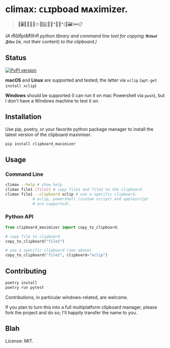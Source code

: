 # climax: **ᴄʟɪ**pboad **ᴍᴀx**imizer.

> 🐙🖥️🐍➕👮🏻☃️🔧4️⃣👯‍♀️*🫢📁*(🚫🗃️)⏭️📋

*(A* mͫuͧltͭiͥplaͣtͭfoͦrͬmͫ *python library and command line tool for copying 𝕬𝖈𝖙𝖚𝖆𝖑 𝕱𝖎𝖑𝖊𝖘* (ie, not their content) *to the clipboard.)*

## Status

[![PyPI version](https://badge.fury.io/py/clipboard-maximizer.svg)](https://badge.fury.io/py/clipboard-maximizer)

**macOS** and **Linux** are supported and tested; the latter via `xclip` (`apt-get install xclip`)

**Windows** should be supported (I can run it on mac Powershell via `pwsh`), but I don't have a Windows machine to test it on.

## Installation

Use pip, poetry, or your favorite python package manager to install the latest version of the clipboard maximiser.

```bash
pip install clipboard_maximizer
```

## Usage

### Command Line

```bash
climax --help # show help
climax file1 [file2] # copy file1 and file2 to the clipboard
climax file1 --clipboard xclip # use a specific clipboard.
            # xclip, powershell (custom script) and applescript 
            # are supported).
```

### Python API

```python
from clipboard_maximizer import copy_to_clipboard;

# copy file to clipboard
copy_to_clipboard("file1") 

# use a specific clipboard (see above)
copy_to_clipboard("file1", clipboard="xclip")
```

## Contributing

```bash
poetry install
poetry run pytest
```

Contributions, in particular windows-related, are welcome.

If you plan to turn this into a full multiplatform clipboard manager, please fork the project and do so; I'll happily transfer the name to you.

## Blah

License: MIT.

